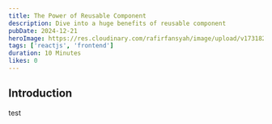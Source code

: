 ```yaml
---
title: The Power of Reusable Component
description: Dive into a huge benefits of reusable component
pubDate: 2024-12-21
heroImage: https://res.cloudinary.com/rafirfansyah/image/upload/v1731826909/React_Image_s6nsdn.png
tags: ['reactjs', 'frontend']
duration: 10 Minutes
likes: 0
---
```


## Introduction

test